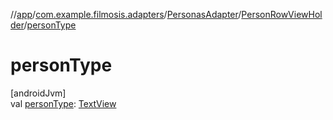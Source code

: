 //[app](../../../../index.md)/[com.example.filmosis.adapters](../../index.md)/[PersonasAdapter](../index.md)/[PersonRowViewHolder](index.md)/[personType](person-type.md)

# personType

[androidJvm]\
val [personType](person-type.md): [TextView](https://developer.android.com/reference/kotlin/android/widget/TextView.html)
